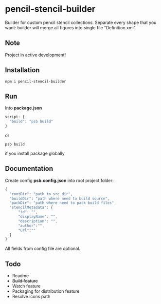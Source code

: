 # pencil-stencil-builder
Builder for custom pencil stencil collections. Separate every shape that you want: builder will merge all figures into single file "Definition.xml".
## Note
  Project in active development!
## Installation
  ```
  npm i pencil-stencil-builder
  ```
## Run  
  Into **package.json**
  ```javascript
  script: {
    "build": "psb build"
  }
  ```
  or
  ```
  psb build
  ```
  if you install package globally
  
## Documentation
  Create config **psb.config.json** into root project folder:
  ```javascript
{
    "rootDir": "path to src dir",
    "buildDir": "path where need to build source",
    "packDir": "path where need to pack build files",
    "stencilMetadata": {
        "id": "",
        "displayName": "",
        "description": "",
        "author":"",
        "url":""
    }
}
```
All fields from config file are optional.

## Todo
  * Readme
  * ~~Build feature~~
  * Watch feature
  * Packaging for distribution feature
  * Resolve icons path
